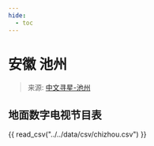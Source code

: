 ```yaml
---
hide:
  - toc
---
```


# 安徽 池州

> 来源: [中文寻星-池州](http://dtmb.saoing.com/chizhou.htm)

## 地面数字电视节目表

{{ read_csv("../../data/csv/chizhou.csv") }}
